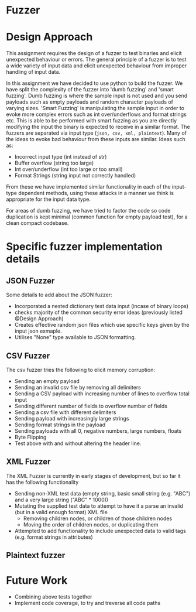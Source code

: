 Fuzzer
===========

# Design Approach
This assignment requires the design of a fuzzer to test binaries and elicit unexpected behaviour or errors.
The general principle of a fuzzer is to test a wide variety of input data and elicit unexpected behaviour from improper handling of input data.

In this assignment we have decided to use python to build the fuzzer. We have split the complexity of the fuzzer into 'dumb fuzzing' and 'smart fuzzing'. Dumb fuzzing is where the sample input is not used and you send payloads such as empty payloads and random character payloads of varying sizes. 'Smart Fuzzing' is manipulating the sample input in order to evoke more complex errors such as int over/underflows and format strings etc. This is able to be performed with smart fuzzing as you are directly modifying the input the binary is expected to receive in a similar format. The fuzzers are separated via input type (`json, csv, xml, plaintext`). Many of the ideas to evoke bad behaviour from these inputs are similar. Ideas such as:
- Incorrect input type (int instead of str)
- Buffer overflow (string too large)
- Int over/underflow (int too large or too small)
- Format Strings (string input not correctly handled)

From these we have implemented similar functionality in each of the input-type dependent methods, using these attacks in a manner we think is appropriate for the input data type.

For areas of dumb fuzzing, we have tried to factor the code so code duplication is kept minimal (common function for empty payload test), for a clean compact codebase.


# Specific fuzzer implementation details
## JSON Fuzzer
Some details to add about the JSON fuzzer:
- Incorporated a nested dictionary test data input (incase of binary loops)
- checks majority of the common security error ideas (previously listed @Design Approach)
- Creates effective random json files which use specific keys given by the input json exmaple.
- Utilises "None" type available to JSON formatting.


## CSV Fuzzer
The csv fuzzer tries the following to elicit memory corruption:  
- Sending an empty payload 
- Sending an invalid csv file by removing all delimiters
- Sending a CSV payload with increasing number of lines to overflow total input
- Sending different number of fields to overflow number of fields
- Sending a csv file with different delimiters
- Sending payload with increasingly large strings
- Sending format strings in the payload 
- Sending payloads with all 0, negative numbers, large numbers, floats
- Byte Flipping
- Test above with and without altering the header line.


## XML Fuzzer
The XML Fuzzer is currently in early stages of development, but so far it has the following functionality
- Sending non-XML test data (empty string, basic small string (e.g. "ABC") and a very large string ("ABC" * 1000))
- Mutating the supplied test data to attempt to have it a parse an invalid (but in a valid enough format) XML file
    - Removing children nodes, or children of those children nodes
    - Moving the order of children nodes, or duplicating them
- Attempted to add functionality to include unexpected data to valid tags (e.g. format strings in attributes)

## Plaintext fuzzer

# Future Work
- Combining above tests together
- Implement code coverage, to try and treverse all code paths